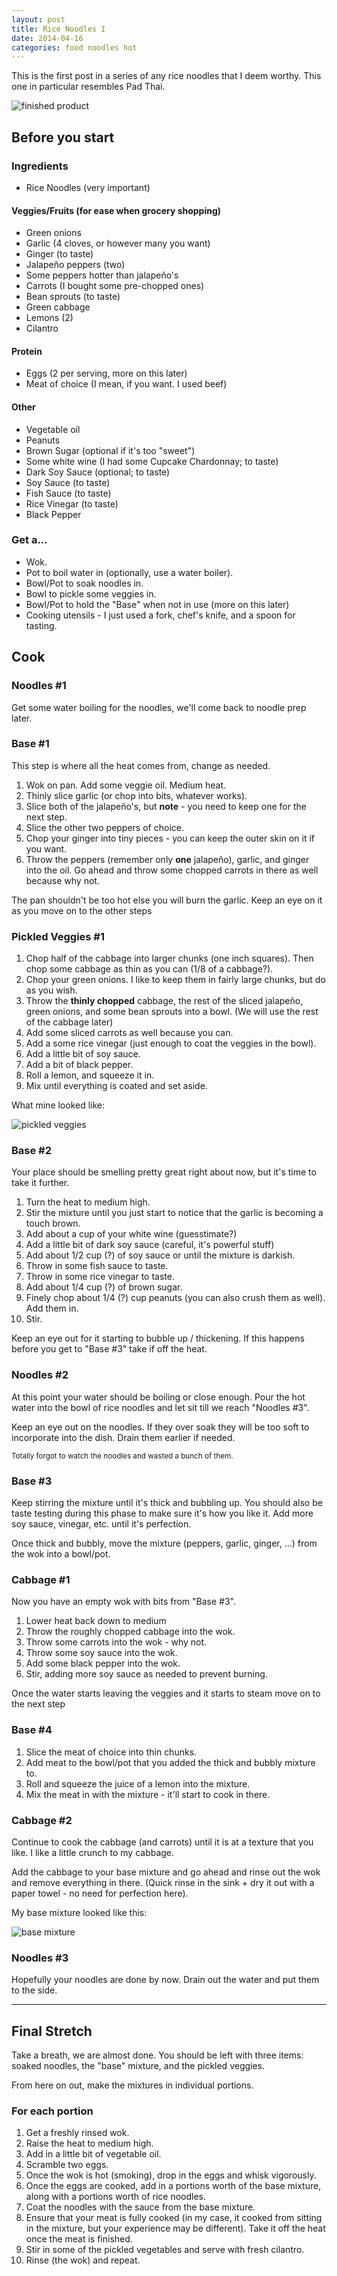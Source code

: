 ```yaml
---
layout: post
title: Rice Noodles I
date: 2014-04-16
categories: food noodles hot
---
```


This is the first post in a series of any rice noodles that I deem worthy. This one in particular resembles Pad Thai.

![finished product](http://i.imgur.com/pK2JZGx.jpg)

## Before you start

### Ingredients

- Rice Noodles (very important)

#### Veggies/Fruits (for ease when grocery shopping)

 - Green onions
 - Garlic (4 cloves, or however many you want)
 - Ginger (to taste)
 - Jalapeño peppers (two)
 - Some peppers hotter than jalapeño's
 - Carrots (I bought some pre-chopped ones)
 - Bean sprouts (to taste)
 - Green cabbage
 - Lemons (2)
 - Cilantro

#### Protein

 - Eggs (2 per serving, more on this later)
 - Meat of choice (I mean, if you want. I used beef)

#### Other

 - Vegetable oil
 - Peanuts
 - Brown Sugar (optional if it's too "sweet")
 - Some white wine (I had some Cupcake Chardonnay; to taste)
 - Dark Soy Sauce (optional; to taste)
 - Soy Sauce (to taste)
 - Fish Sauce (to taste)
 - Rice Vinegar (to taste)
 - Black Pepper
 

### Get a...

 - Wok.
 - Pot to boil water in (optionally, use a water boiler).
 - Bowl/Pot to soak noodles in.
 - Bowl to pickle some veggies in.
 - Bowl/Pot to hold the "Base" when not in use (more on this later)
 - Cooking utensils - I just used a fork, chef's knife, and a spoon for tasting.

## Cook

### Noodles #1

Get some water boiling for the noodles, we'll come back to noodle prep later.

### Base #1

This step is where all the heat comes from, change as needed.

 1. Wok on pan. Add some veggie oil. Medium heat.
 2. Thinly slice garlic (or chop into bits, whatever works).
 3. Slice both of the jalapeño's, but **note** - you need to keep one for the next step.
 4. Slice the other two peppers of choice.
 4. Chop your ginger into tiny pieces - you can keep the outer skin on it if you want.
 4. Throw the peppers (remember only **one** jalapeño), garlic, and ginger into the oil. Go ahead and throw some chopped carrots in there as well because why not.

The pan shouldn't be too hot else you will burn the garlic. Keep an eye on it as you move on to the other steps

### Pickled Veggies #1

 1. Chop half of the cabbage into larger chunks (one inch squares). Then chop some cabbage as thin as you can (1/8 of a cabbage?).
 3. Chop your green onions. I like to keep them in fairly large chunks, but do as you wish.
 4. Throw the **thinly chopped** cabbage, the rest of the sliced jalapeño, green onions, and some bean sprouts into a bowl. (We will use the rest of the cabbage later)
 5. Add some sliced carrots as well because you can.
 5. Add a some rice vinegar (just enough to coat the veggies in the bowl).
 6. Add a little bit of soy sauce. 
 7. Add a bit of black pepper.
 8. Roll a lemon, and squeeze it in.
 9. Mix until everything is coated and set aside.

What mine looked like:

![pickled veggies](http://i.imgur.com/5Bduv37.jpg)

### Base #2

Your place should be smelling pretty great right about now, but it's time to take it further.

 1. Turn the heat to medium high.
 2. Stir the mixture until you just start to notice that the garlic is becoming a touch brown.
 3. Add about a cup of your white wine (guesstimate?)
 4. Add a little bit of dark soy sauce (careful, it's powerful stuff)
 5. Add about 1/2 cup (?) of soy sauce or until the mixture is darkish.
 6. Throw in some fish sauce to taste.
 7. Throw in some rice vinegar to taste.
 8. Add about 1/4 cup (?) of brown sugar.
 9. Finely chop about 1/4 (?) cup peanuts (you can also crush them as well). Add them in.
 10. Stir. 

Keep an eye out for it starting to bubble up / thickening. If this happens before you get to "Base #3" take if off the heat.

### Noodles #2

At this point your water should be boiling or close enough. Pour the hot water into the bowl of rice noodles and let sit till we reach "Noodles #3". 

Keep an eye out on the noodles. If they over soak they will be too soft to incorporate into the dish. Drain them earlier if needed.

<sub>Totally forgot to watch the noodles and wasted a bunch of them.</sub>


### Base #3 

Keep stirring the mixture until it's thick and bubbling up. You should also be taste testing during this phase to make sure it's how you like it. Add more soy sauce, vinegar, etc. until it's perfection.

Once thick and bubbly, move the mixture (peppers, garlic, ginger, ...) from the wok into a bowl/pot.


### Cabbage #1

Now you have an empty wok with bits from "Base #3".

 1. Lower heat back down to medium
 2. Throw the roughly chopped cabbage into the wok.
 3. Throw some carrots into the wok - why not.
 4. Throw some soy sauce into the wok.
 5. Add some black pepper into the wok.
 6. Stir, adding more soy sauce as needed to prevent burning.

Once the water starts leaving the veggies and it starts to steam move on to the next step

### Base #4

 1. Slice the meat of choice into thin chunks.
 2. Add meat to the bowl/pot that you added the thick and bubbly mixture to.
 3. Roll and squeeze the juice of a lemon into the mixture.
 4. Mix the meat in with the mixture - it'll start to cook in there.

### Cabbage #2 

Continue to cook the cabbage (and carrots) until it is at a texture that you like. I like a little crunch to my cabbage.

Add the cabbage to your base mixture and go ahead and rinse out the wok and remove everything in there. (Quick rinse in the sink + dry it out with a paper towel - no need for perfection here).

My base mixture looked like this:

![base mixture](http://i.imgur.com/SiZ8bjK.jpg)

### Noodles #3

Hopefully your noodles are done by now. Drain out the water and put them to the side.


- - -

## Final Stretch

Take a breath, we are almost done. You should be left with three items: soaked noodles, the "base" mixture, and the pickled veggies.

From here on out, make the mixtures in individual portions.


### For each portion

 1. Get a freshly rinsed wok.
 2. Raise the heat to medium high.
 3. Add in a little bit of vegetable oil.
 4. Scramble two eggs.
 5. Once the wok is hot (smoking), drop in the eggs and whisk vigorously.
 6. Once the eggs are cooked, add in a portions worth of the base mixture, along with a portions worth of rice noodles.
 7. Coat the noodles with the sauce from the base mixture.
 8. Ensure that your meat is fully cooked (in my case, it cooked from sitting in the mixture, but your experience may be different). Take it off the heat once the meat is finished.
 9. Stir in some of the pickled vegetables and serve with fresh cilantro.
 10. Rinse (the wok) and repeat.
